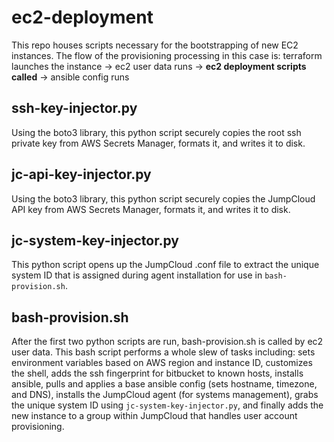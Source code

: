 # ec2-deployment
This repo houses scripts necessary for the bootstrapping of new EC2 instances.
The flow of the provisioning processing in this case is: terraform launches the instance -> ec2 user data runs -> **ec2 deployment scripts called** -> ansible config runs

## ssh-key-injector.py
Using the boto3 library, this python script securely copies the root ssh private key from AWS Secrets Manager, formats it, and writes it to disk.

## jc-api-key-injector.py
Using the boto3 library, this python script securely copies the JumpCloud API key from AWS Secrets Manager, formats it, and writes it to disk.

## jc-system-key-injector.py
This python script opens up the JumpCloud .conf file to extract the unique system ID that is assigned during agent installation for use in ```bash-provision.sh```.

## bash-provision.sh
After the first two python scripts are run, bash-provision.sh is called by ec2 user data. This bash script performs a whole slew of tasks including: sets environment variables based on AWS region and instance ID, customizes the shell, adds the ssh fingerprint for bitbucket to known hosts, installs ansible, pulls and applies a base ansible config (sets hostname, timezone, and DNS), installs the JumpCloud agent (for systems management), grabs the unique system ID using ```jc-system-key-injector.py```, and finally adds the new instance to a group within JumpCloud that handles user account provisioning.